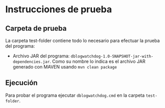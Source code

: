 # Instrucciones de prueba

## Carpeta de prueba

La carpeta test-folder contiene todo lo necesario para efectuar la prueba del programa:

- Archivo JAR del programa: `dblogwatchdog-1.0-SNAPSHOT-jar-with-dependencies.jar`.
Como su nombre lo indica es el archivo JAR generado con MAVEN usando `mvn clean package`

## Ejecución

Para probar el programa ejecutar `dblogwatchdog.cmd` en la carpeta `test-folder`.
